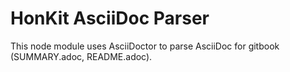 # HonKit AsciiDoc Parser

This node module uses AsciiDoctor to parse AsciiDoc for gitbook (SUMMARY.adoc, README.adoc).
